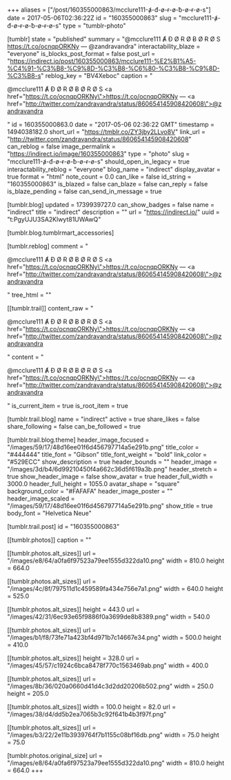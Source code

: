 +++
aliases = ["/post/160355000863/mcclure111-ⱥ-đ-ø-ɍ-ø-ƀ-ø-ɍ-ø-s"]
date = 2017-05-06T02:36:22Z
id = "160355000863"
slug = "mcclure111-ⱥ-đ-ø-ɍ-ø-ƀ-ø-ɍ-ø-s"
type = "tumblr-photo"

[tumblr]
state = "published"
summary = "@mcclure111 Ⱥ Đ Ø Ɍ Ø Ƀ Ø Ɍ Ø S https://t.co/ocnqpORKNy — @zandravandra"
interactability_blaze = "everyone"
is_blocks_post_format = false
post_url = "https://indirect.io/post/160355000863/mcclure111-%E2%B1%A5-%C4%91-%C3%B8-%C9%8D-%C3%B8-%C6%80-%C3%B8-%C9%8D-%C3%B8-s"
reblog_key = "BV4Xeboc"
caption = "<p>@mcclure111 Ⱥ Đ Ø Ɍ Ø Ƀ Ø Ɍ Ø S <a href=\"https://t.co/ocnqpORKNy\">https://t.co/ocnqpORKNy</a> — <a href=\"http://twitter.com/zandravandra/status/860654145908420608\">@zandravandra</a></p>"
id = 160355000863.0
date = "2017-05-06 02:36:22 GMT"
timestamp = 1494038182.0
short_url = "https://tmblr.co/ZY3jby2LLvo8V"
link_url = "http://twitter.com/zandravandra/status/860654145908420608"
can_reblog = false
image_permalink = "https://indirect.io/image/160355000863"
type = "photo"
slug = "mcclure111-ⱥ-đ-ø-ɍ-ø-ƀ-ø-ɍ-ø-s"
should_open_in_legacy = true
interactability_reblog = "everyone"
blog_name = "indirect"
display_avatar = true
format = "html"
note_count = 0.0
can_like = false
id_string = "160355000863"
is_blazed = false
can_blaze = false
can_reply = false
is_blaze_pending = false
can_send_in_message = true

[tumblr.blog]
updated = 1739939727.0
can_show_badges = false
name = "indirect"
title = "indirect"
description = ""
url = "https://indirect.io/"
uuid = "t:PgyUJU3SA2Klwyt81UWAwQ"

[tumblr.blog.tumblrmart_accessories]

[tumblr.reblog]
comment = "<p>@mcclure111 Ⱥ Đ Ø Ɍ Ø Ƀ Ø Ɍ Ø S <a href=\"https://t.co/ocnqpORKNy\">https://t.co/ocnqpORKNy</a> — <a href=\"http://twitter.com/zandravandra/status/860654145908420608\">@zandravandra</a></p>"
tree_html = ""

[[tumblr.trail]]
content_raw = "<p>@mcclure111 Ⱥ Đ Ø Ɍ Ø Ƀ Ø Ɍ Ø S <a href=\"https://t.co/ocnqpORKNy\">https://t.co/ocnqpORKNy</a> — <a href=\"http://twitter.com/zandravandra/status/860654145908420608\">@zandravandra</a></p>"
content = "<p>@mcclure111 &#570; &#272; &Oslash; &#588; &Oslash; &#579; &Oslash; &#588; &Oslash; S <a href=\"https://t.co/ocnqpORKNy\">https://t.co/ocnqpORKNy</a> &mdash; <a href=\"http://twitter.com/zandravandra/status/860654145908420608\">@zandravandra</a></p>"
is_current_item = true
is_root_item = true

[tumblr.trail.blog]
name = "indirect"
active = true
share_likes = false
share_following = false
can_be_followed = true

[tumblr.trail.blog.theme]
header_image_focused = "/images/59/17/48d16ee01f6d456797714a5e291b.png"
title_color = "#444444"
title_font = "Gibson"
title_font_weight = "bold"
link_color = "#529ECC"
show_description = true
header_bounds = ""
header_image = "/images/3d/b4/6d99210450f4a662c36d5f619a3b.png"
header_stretch = true
show_header_image = false
show_avatar = true
header_full_width = 3000.0
header_full_height = 1055.0
avatar_shape = "square"
background_color = "#FAFAFA"
header_image_poster = ""
header_image_scaled = "/images/59/17/48d16ee01f6d456797714a5e291b.png"
show_title = true
body_font = "Helvetica Neue"

[tumblr.trail.post]
id = "160355000863"

[[tumblr.photos]]
caption = ""

[[tumblr.photos.alt_sizes]]
url = "/images/e8/64/a0fa6f97523a79ee1555d322da10.png"
width = 810.0
height = 664.0

[[tumblr.photos.alt_sizes]]
url = "/images/4c/8f/797511d1c459589fa434e756e7a1.png"
width = 640.0
height = 525.0

[[tumblr.photos.alt_sizes]]
height = 443.0
url = "/images/42/31/6ec93e65f9886f0a3699de8b8389.png"
width = 540.0

[[tumblr.photos.alt_sizes]]
url = "/images/b1/f8/73fe71a423bf4d971b7c14667e34.png"
width = 500.0
height = 410.0

[[tumblr.photos.alt_sizes]]
height = 328.0
url = "/images/45/57/c1924c6bca8478f770c1563469ab.png"
width = 400.0

[[tumblr.photos.alt_sizes]]
url = "/images/8b/36/020a0660d41d4c3d2dd20206b502.png"
width = 250.0
height = 205.0

[[tumblr.photos.alt_sizes]]
width = 100.0
height = 82.0
url = "/images/38/d4/dd5b2ea7065b3c92f641b4b3f97f.png"

[[tumblr.photos.alt_sizes]]
url = "/images/b3/22/2e11b3939764f7b1155c08bf16db.png"
width = 75.0
height = 75.0

[tumblr.photos.original_size]
url = "/images/e8/64/a0fa6f97523a79ee1555d322da10.png"
width = 810.0
height = 664.0
+++
